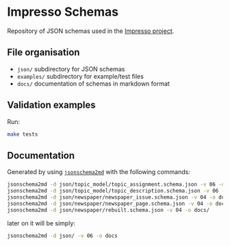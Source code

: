 # Impresso Schemas

Repository of JSON schemas used in the [Impresso project](https://impresso-project.ch/).

## File organisation

 - `json/` subdirectory for JSON schemas
 - `examples/` subdirectory for example/test files
 - `docs/` documentation of schemas in markdown format

## Validation examples

Run:

```bash
make tests
```

## Documentation

Generated by using [`jsonschema2md`](https://github.com/adobe/jsonschema2md) with the following commands:

```bash
jsonschema2md -d json/topic_model/topic_assignment.schema.json -v 06 -o docs
jsonschema2md -d json/topic_model/topic_description.schema.json -v 06 -o docs
jsonschema2md -d json/newspaper/newspaper_issue.schema.json -v 04 -o docs/
jsonschema2md -d json/newspaper/newspaper_page.schema.json -v 04 -o docs/
jsonschema2md -d json/newspaper/rebuilt.schema.json -v 04 -o docs/
```

later on it will be simply:

```bash
jsonschema2md -d json/ -v 06 -o docs
```
